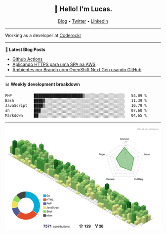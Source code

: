 <h2 align="center">👋 Hello! I'm Lucas.</h2>
<p align="center">
  <a href="https://www.lucassabreu.net.br/">Blog</a> •
  <a href="https://twitter.com/lucassabreu">Twitter</a> •
  <a href="https://www.linkedin.com/in/lucassantosabreu/">Linkedin</a>
</p>

---

Working as a developer at [Coderockr](https://github.com/Coderockr)

---

**📝 Latest Blog Posts**

<!-- BLOG-POST-LIST:START -->
- [Github Actions](https://www.lucassabreu.net.br/post/github-actions/)
- [Aplicando HTTPS para uma SPA na AWS](https://www.lucassabreu.net.br/post/aplicando-https-para-uma-spa-na-aws/)
- [Ambientes por Branch com OpenShift Next Gen usando GitHub](https://www.lucassabreu.net.br/post/ambientes-por-branch-com-openshift-next-gen-usando-github/)
<!-- BLOG-POST-LIST:END -->

---

📊 **Weekly development breakdown**
<!--START_SECTION:waka-->
```text
PHP          ██████████████████████▒░░░░░░░░░░░░░░░░░░   54.09 % 
Bash         ████▓░░░░░░░░░░░░░░░░░░░░░░░░░░░░░░░░░░░░   11.39 % 
JavaScript   ████▒░░░░░░░░░░░░░░░░░░░░░░░░░░░░░░░░░░░░   10.79 % 
sh           ███░░░░░░░░░░░░░░░░░░░░░░░░░░░░░░░░░░░░░░   07.60 % 
Markdown     ██░░░░░░░░░░░░░░░░░░░░░░░░░░░░░░░░░░░░░░░   04.65 % 
```
<!--END_SECTION:waka-->

---

![](./profile-3d-contrib/profile-green-animate.svg)
